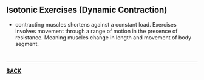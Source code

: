 ## Isotonic Exercises (Dynamic Contraction)
- contracting muscles shortens against a constant load. Exercises involves movement through a range of motion in the presence of resistance. Meaning muscles change in length and movement of body segment.

# 
---
**[BACK](PEExerciseProgram.md)**